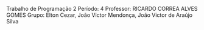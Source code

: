   Trabalho de Programação 2
  Período: 4
  Professor: RICARDO CORREA ALVES GOMES
  Grupo: Elton Cezar, João Victor Mendonça, João Victor de Araújo Silva
